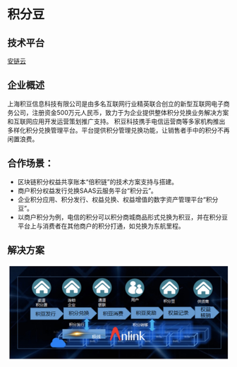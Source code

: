 # 积分豆
## 技术平台
[安链云](https://anlink.com)

## 企业概述
上海积豆信息科技有限公司是由多名互联网行业精英联合创立的新型互联网电子商务公司，注册资金500万元人民币，致力于为企业提供整体积分兑换业务解决方案和互联网应用开发运营策划推广支持。
积豆科技携手电信运营商等多家机构推出多样化积分兑换管理平台。平台提供积分管理兑换功能，让销售者手中的积分不再闲置浪费。

## 合作场景：
- 区块链积分权益共享账本“倍积链”的技术方案支持与搭建。
- 商户积分权益发行兑换SAAS云服务平台“积分云”。
- 企业积分应用、积分发行、权益兑换、权益增值的数字资产管理平台“积分豆”。
- 以商户积分为例，电信的积分可以积分商城商品形式兑换为积豆，并在积分豆平台上与消费者在其他商户的积分打通，如兑换为东航里程。

## 解决方案
![积分豆解决方案](media/积分豆-积分豆解决方案.jpg)

